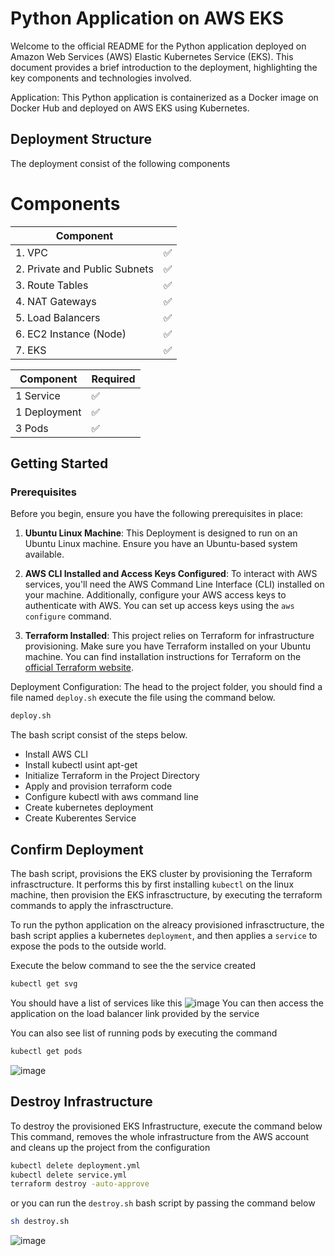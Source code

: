 
# Python Application on AWS EKS

Welcome to the official README for the Python application deployed on Amazon Web Services (AWS) Elastic Kubernetes Service (EKS). This document provides a brief introduction to the deployment, highlighting the key components and technologies involved.

Application: This Python application is containerized as a Docker image on Docker Hub and deployed on AWS EKS using Kubernetes.

## Deployment Structure
The deployment consist of the following components
# Components

| Component                  |  |
|----------------------------|----------|
| 1. VPC                     |    ✅   |
| 2. Private and Public Subnets |  ✅   |
| 3. Route Tables            |    ✅   |
| 4. NAT Gateways            |    ✅   |
| 5. Load Balancers          |    ✅   |
| 6. EC2 Instance (Node)     |    ✅   |
| 7. EKS                     |    ✅   |

| Component                  | Required |
|----------------------------|----------|
| 1 Service                     |    ✅   |
| 1 Deployment |  ✅   |
| 3 Pods            |    ✅   |

## Getting Started 

### Prerequisites

Before you begin, ensure you have the following prerequisites in place:

1. **Ubuntu Linux Machine**: This Deployment is designed to run on an Ubuntu Linux machine. Ensure you have an Ubuntu-based system available.

2. **AWS CLI Installed and Access Keys Configured**: To interact with AWS services, you'll need the AWS Command Line Interface (CLI) installed on your machine. Additionally, configure your AWS access keys to authenticate with AWS. You can set up access keys using the `aws configure` command.

3. **Terraform Installed**: This project relies on Terraform for infrastructure provisioning. Make sure you have Terraform installed on your Ubuntu machine. You can find installation instructions for Terraform on the [official Terraform website](https://www.terraform.io/downloads.html).

Deployment Configuration: The head to the project folder, you should find a file named `deploy.sh` execute the file using the command below.
```sh
deploy.sh
```

The bash script consist of the steps below.

* Install AWS CLI
* Install kubectl usint apt-get
* Initialize Terraform in the Project Directory
* Apply and provision terraform code
* Configure kubectl with aws command line
* Create kubernetes deployment
* Create Kuberentes Service





## Confirm Deployment

The bash script, provisions the EKS cluster by provisioning the Terraform infrasctructure. It performs this by first installing `kubectl` on the linux machine, then provision the EKS infrasctructure, by executing the terraform commands to apply the infrasctructure.

To run the python application on the alreacy provisioned infrasctructure, the bash script applies a kubernetes `deployment`, and then applies a `service` to expose the pods to the outside world. 

Execute the below command to see the the service created
```sh
kubectl get svg
```
You should have a list of services like this
![image](https://github.com/realexcel2021/rebase-project/assets/89150996/c7320b61-b2f2-4a9d-af8c-1022ee1d0b03)
You can then access the application on the load balancer link provided by the service

You can also see list of running pods by executing the command
```sh
kubectl get pods
```
![image](https://github.com/realexcel2021/rebase-project/assets/89150996/8b395868-49e9-487c-b30f-b5458d83f4f6)


## Destroy Infrastructure

To destroy the provisioned EKS Infrastructure, execute the command below
This command, removes the whole infrastructure from the AWS account and cleans up the project from the configuration

`````sh
kubectl delete deployment.yml
kubectl delete service.yml
terraform destroy -auto-approve
`````
or you can run the `destroy.sh` bash script by passing the command below

```sh
sh destroy.sh
```
![image](https://github.com/realexcel2021/rebase-project/assets/89150996/d9f5e30c-1f7f-41f6-a7e0-a32d4166de12)
